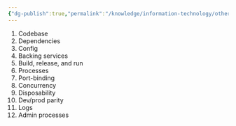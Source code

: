```yaml
---
{"dg-publish":true,"permalink":"/knowledge/information-technology/others/twelve-factor-app/","dgPassFrontmatter":true}
---
```


1. Codebase
2. Dependencies
3. Config
4. Backing services
5. Build, release, and run
6. Processes
7. Port-binding
8. Concurrency
9. Disposability
10. Dev/prod parity
11. Logs
12. Admin processes